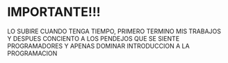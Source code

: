 # IMPORTANTE!!!

LO SUBIRE CUANDO TENGA TIEMPO, PRIMERO TERMINO MIS TRABAJOS Y DESPUES CONCIENTO A LOS PENDEJOS QUE SE SIENTE PROGRAMADORES Y APENAS DOMINAR INTRODUCCION A LA PROGRAMACION
